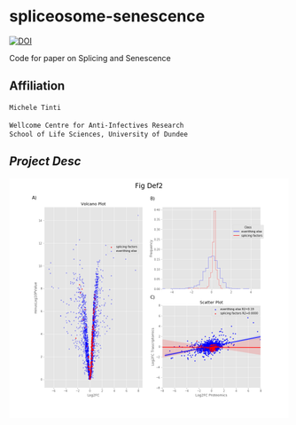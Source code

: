 # spliceosome-senescence

[![DOI](https://zenodo.org/badge/DOI/10.5281/zenodo.7858967.svg)](https://doi.org/10.5281/zenodo.7858967)

Code for paper on Splicing and Senescence

## Affiliation
    Michele Tinti

    Wellcome Centre for Anti-Infectives Research
    School of Life Sciences, University of Dundee
    
    
   ## *Project Desc*
   
   ![differential_expresion](https://github.com/mtinti/spliceosome-senescence/blob/main/Fig_Def2.png)


